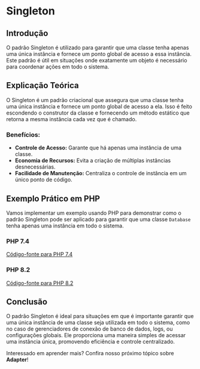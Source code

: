 # Singleton

## Introdução
O padrão Singleton é utilizado para garantir que uma classe tenha apenas uma única instância e fornece um ponto global de acesso a essa instância. Este padrão é útil em situações onde exatamente um objeto é necessário para coordenar ações em todo o sistema.

## Explicação Teórica
O Singleton é um padrão criacional que assegura que uma classe tenha uma única instância e fornece um ponto global de acesso a ela. Isso é feito escondendo o construtor da classe e fornecendo um método estático que retorna a mesma instância cada vez que é chamado.

### Benefícios:
- **Controle de Acesso:** Garante que há apenas uma instância de uma classe.
- **Economia de Recursos:** Evita a criação de múltiplas instâncias desnecessárias.
- **Facilidade de Manutenção:** Centraliza o controle de instância em um único ponto de código.

## Exemplo Prático em PHP

Vamos implementar um exemplo usando PHP para demonstrar como o padrão Singleton pode ser aplicado para garantir que uma classe `Database` tenha apenas uma instância em todo o sistema.

### PHP 7.4
[Código-fonte para PHP 7.4](../../src/creational-patterns/php7.4/SingletonExample.php)

### PHP 8.2
[Código-fonte para PHP 8.2](../../src/creational-patterns/php8.2/SingletonExample.php)

## Conclusão
O padrão Singleton é ideal para situações em que é importante garantir que uma única instância de uma classe seja utilizada em todo o sistema, como no caso de gerenciadores de conexão de banco de dados, logs, ou configurações globais. Ele proporciona uma maneira simples de acessar uma instância única, promovendo eficiência e controle centralizado.

Interessado em aprender mais? Confira nosso próximo tópico sobre **Adapter**!

